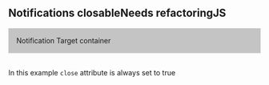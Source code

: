 <h2>Notifications closable<span class="status refactor">Needs refactoring</span><span class="status complete">JS</span></h2>

<div class="sc-content-container example-notification-target" id="example-notification-target">
    Notification Target container
</div>

In this example `close` attribute is always set to true

<style>
.example-notification-target {
    border-bottom: 1px solid #dcdcdc;
    background-color: #c4c4c4;
    padding: 16px;
    margin-bottom: 30px;
}
</style>
